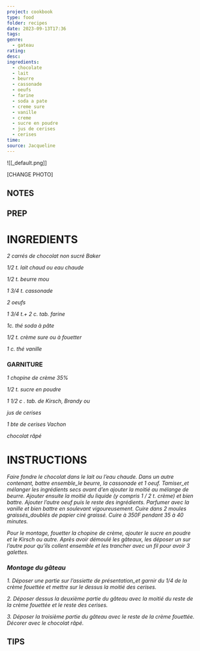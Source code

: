 ```yaml
---
project: cookbook
type: food
folder: recipes
date: 2023-09-13T17:36
tags: 
genre:
  - gateau
rating: 
desc: 
ingredients:
  - chocolate
  - lait
  - beurre
  - cassonade
  - oeufs
  - farine
  - soda a pate
  - creme sure
  - vanille
  - creme
  - sucre en poudre
  - jus de cerises
  - cerises
time: 
source: Jacqueline
---
```


![[_default.png]]

[CHANGE PHOTO]


## NOTES




## PREP


# INGREDIENTS

_2 carrés de chocolat non sucré Baker_

_1/2 t. lait chaud ou eau chaude_

_1/2 t. beurre mou_

_1 3/4 t. cassonade_

_2 oeufs_

_1 3/4 t.+ 2 c. tab. farine_

_1c. thé soda à pâte_

_1/2 t. crème sure ou à fouetter_

_1 c. thé vanille_


### GARNITURE

_1 chopine de crème 35%_

_1/2 t. sucre en poudre_

_1 1/2 c . tab. de Kirsch, Brandy ou_

_jus de cerises_

_1 bte de cerises Vachon_

_chocolat râpé_



# INSTRUCTIONS

_Faire fondre le chocolat dans le lait ou l’eau_
_chaude. Dans un autre contenant, battre_
_ensemble_le beurre, la cassonade et 1 oeuf._
_Tamiser_et mélanger les ingrédients secs_
_avant d’en ajouter la moitié au mélange_
_de beurre. Ajouter ensuite la moitié du_
_liquide (y compris 1 / 2 t. crème) et bien_
_battre. Ajouter l’autre oeuf puis le reste des_
_ingrédients. Parfumer avec la vanille et bien_
_battre en soulevant vigoureusement. Cuire_
_dans 2 moules graissés_doublés de papier_
_ciré graissé. Cuire à 350F pendant 35 à 40_
_minutes._

_Pour le montage, fouetter la chopine de crème,_
_ajouter le sucre en poudre et le Kirsch ou autre._
_Après avoir démoulé les gâteaux, les déposer_
_un sur l’autre pour qu’ils collent ensemble_
_et les trancher avec un fil pour avoir 3 galettes._

### _Montage du gâteau_

_1. Déposer une partie sur l’assiette de présentation_et garnir du 1/4 de la crème fouettée_
_et mettre sur le dessus la moitié des cerises._

_2. Déposer dessus la deuxième partie du_
_gâteau avec la moitié du reste de la crème_
_fouettée et le reste des cerises._

_3. Déposer la troisième partie du gâteau_
_avec le reste de la crème fouettée. Décorer_
_avec le chocolat râpé._



## TIPS



